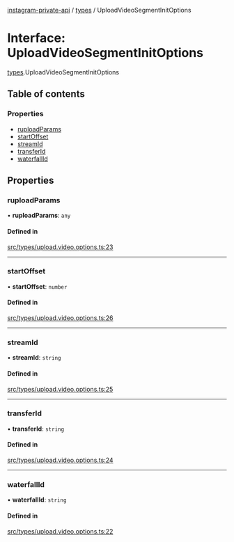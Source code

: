[instagram-private-api](../../README.md) / [types](../../modules/types.md) / UploadVideoSegmentInitOptions

# Interface: UploadVideoSegmentInitOptions

[types](../../modules/types.md).UploadVideoSegmentInitOptions

## Table of contents

### Properties

- [ruploadParams](UploadVideoSegmentInitOptions.md#ruploadparams)
- [startOffset](UploadVideoSegmentInitOptions.md#startoffset)
- [streamId](UploadVideoSegmentInitOptions.md#streamid)
- [transferId](UploadVideoSegmentInitOptions.md#transferid)
- [waterfallId](UploadVideoSegmentInitOptions.md#waterfallid)

## Properties

### ruploadParams

• **ruploadParams**: `any`

#### Defined in

[src/types/upload.video.options.ts:23](https://github.com/Nerixyz/instagram-private-api/blob/b3351b9/src/types/upload.video.options.ts#L23)

___

### startOffset

• **startOffset**: `number`

#### Defined in

[src/types/upload.video.options.ts:26](https://github.com/Nerixyz/instagram-private-api/blob/b3351b9/src/types/upload.video.options.ts#L26)

___

### streamId

• **streamId**: `string`

#### Defined in

[src/types/upload.video.options.ts:25](https://github.com/Nerixyz/instagram-private-api/blob/b3351b9/src/types/upload.video.options.ts#L25)

___

### transferId

• **transferId**: `string`

#### Defined in

[src/types/upload.video.options.ts:24](https://github.com/Nerixyz/instagram-private-api/blob/b3351b9/src/types/upload.video.options.ts#L24)

___

### waterfallId

• **waterfallId**: `string`

#### Defined in

[src/types/upload.video.options.ts:22](https://github.com/Nerixyz/instagram-private-api/blob/b3351b9/src/types/upload.video.options.ts#L22)
